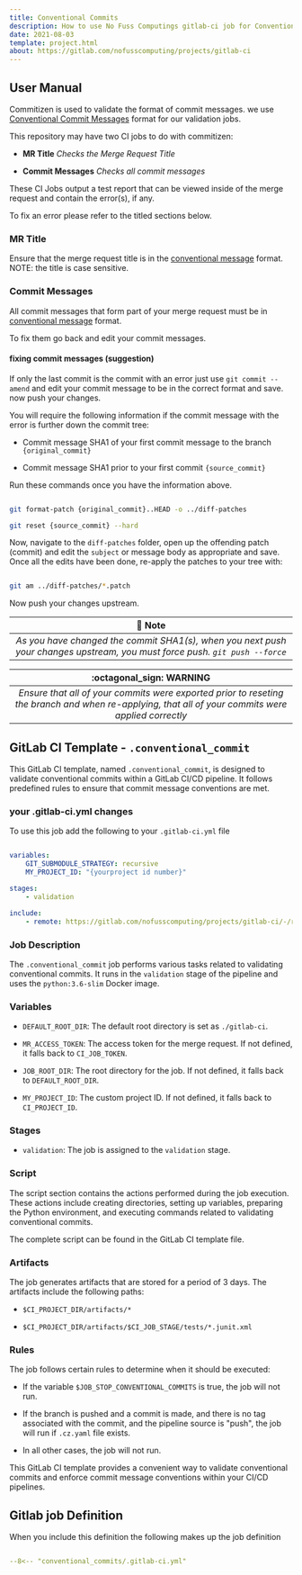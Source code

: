```yaml
---
title: Conventional Commits
description: How to use No Fuss Computings gitlab-ci job for Conventional Commits
date: 2021-08-03
template: project.html
about: https://gitlab.com/nofusscomputing/projects/gitlab-ci
---
```


## User Manual

Commitizen is used to validate the format of commit messages. we use [Conventional Commit Messages](https://www.conventionalcommits.org/en/v1.0.0/) format for our validation jobs.

This repository may have two CI jobs to do with commitizen:

- **MR Title** *Checks the Merge Request Title*

- **Commit Messages** *Checks all commit messages*

These CI Jobs output a test report that can be viewed inside of the merge request and contain the error(s), if any.

To fix an error please refer to the titled sections below.


### MR Title

Ensure that the merge request title is in the [conventional message](https://www.conventionalcommits.org/en/v1.0.0/) format. NOTE: the title is case sensitive.


### Commit Messages

All commit messages that form part of your merge request must be in [conventional message](https://www.conventionalcommits.org/en/v1.0.0/) format.

To fix them go back and edit your commit messages.


#### fixing commit messages (suggestion)

If only the last commit is the commit with an error just use `git commit --amend` and edit your commit message to be in the correct format and save. now push your changes.

You will require the following information if the commit message with the error is further down the commit tree:

- Commit message SHA1 of your first commit message to the branch `{original_commit}`

- Commit message SHA1 prior to your first commit `{source_commit}`

Run these commands once you have the information above.

``` bash

git format-patch {original_commit}..HEAD -o ../diff-patches

git reset {source_commit} --hard

```

Now, navigate to the `diff-patches` folder, open up the offending patch (commit) and edit the `subject` or message body as appropriate and save. Once all the edits have been done, re-apply the patches to your tree with:

``` bash

git am ../diff-patches/*.patch

```

Now push your changes upstream.

| :notebook_with_decorative_cover: Note  |
|:-----:|
|  *As you have changed the commit SHA1(s), when you next push your changes upstream, you must force push. `git push --force`*  |

| :octagonal_sign: **WARNING**  |
|:-----:|
|  *Ensure that all of your commits were exported prior to reseting the branch and when re-applying, that all of your commits were applied correctly*  |


## GitLab CI Template - `.conventional_commit`

This GitLab CI template, named `.conventional_commit`, is designed to validate conventional commits within a GitLab CI/CD pipeline. It follows predefined rules to ensure that commit message conventions are met.


### your .gitlab-ci.yml changes

To use this job add the following to your `.gitlab-ci.yml` file

``` yaml

variables:
    GIT_SUBMODULE_STRATEGY: recursive
    MY_PROJECT_ID: "{yourproject id number}"

stages:
    - validation

include:
    - remote: https://gitlab.com/nofusscomputing/projects/gitlab-ci/-/raw/development/conventional_commits/.gitlab-ci.yml

```


### Job Description

The `.conventional_commit` job performs various tasks related to validating conventional commits. It runs in the `validation` stage of the pipeline and uses the `python:3.6-slim` Docker image.


### Variables

- `DEFAULT_ROOT_DIR`: The default root directory is set as `./gitlab-ci`.

- `MR_ACCESS_TOKEN`: The access token for the merge request. If not defined, it falls back to `CI_JOB_TOKEN`.

- `JOB_ROOT_DIR`: The root directory for the job. If not defined, it falls back to `DEFAULT_ROOT_DIR`.

- `MY_PROJECT_ID`: The custom project ID. If not defined, it falls back to `CI_PROJECT_ID`.


### Stages

- `validation`: The job is assigned to the `validation` stage.


### Script

The script section contains the actions performed during the job execution. These actions include creating directories, setting up variables, preparing the Python environment, and executing commands related to validating conventional commits.

The complete script can be found in the GitLab CI template file.


### Artifacts

The job generates artifacts that are stored for a period of 3 days. The artifacts include the following paths:

- `$CI_PROJECT_DIR/artifacts/*`

- `$CI_PROJECT_DIR/artifacts/$CI_JOB_STAGE/tests/*.junit.xml`


### Rules

The job follows certain rules to determine when it should be executed:

- If the variable `$JOB_STOP_CONVENTIONAL_COMMITS` is true, the job will not run.

- If the branch is pushed and a commit is made, and there is no tag associated with the commit, and the pipeline source is "push", the job will run if `.cz.yaml` file exists.

- In all other cases, the job will not run.

This GitLab CI template provides a convenient way to validate conventional commits and enforce commit message conventions within your CI/CD pipelines.


## Gitlab job Definition

When you include this definition the following makes up the job definition

``` yaml title=".gitlab-ci.yml" linenums="1"

--8<-- "conventional_commits/.gitlab-ci.yml"

```
